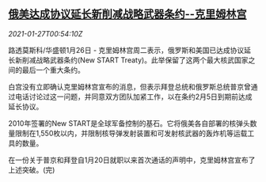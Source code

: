 <!--1611708924000-->
[俄美达成协议延长新削减战略武器条约--克里姆林宫](https://cn.reuters.com/article/kremlin-usa-russia-0126-tues-idCNKBS29W039)
------

<div><i>2021-01-27T00:54:10Z</i></div><p>路透莫斯科/华盛顿1月26日 - 克里姆林宫周二表示，俄罗斯和美国已达成协议延长新削减战略武器条约(New START Treaty)。此举保留了这两个最大核武国家之间的最后一个重大条约。</p><p>白宫没有立即确认克里姆林宫宣布的消息，但表示拜登总统和俄罗斯总统普京曾通过电话讨论过这一问题，并同意双方团队加紧工作，以在条约2月5日到期前达成延长协议。</p><p>2010年签署的New START是全球军备控制的基石。它将俄美各自部署的核弹头数量限制在1,550枚以内，并限制核导弹发射装置和可发射核武器的轰炸机等运载工具的数量。</p><p>在一份关于普京和拜登自1月20日就职以来首次通话的声明中，克里姆林宫宣布了上述突破。(完)</p>
